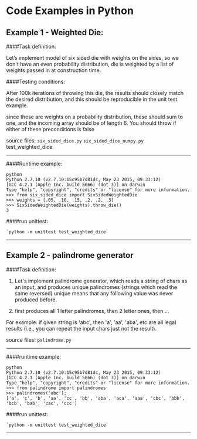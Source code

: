 Code Examples in Python
==========================


Example 1 - Weighted Die:
-------------------------

####Task definition:

Let’s implement model of six sided die with weights on the sides, 
so we don't have an even probability distribution, 
die is weighted by a list of weights passed in at construction time.  

####Testing conditions: 

After 100k iterations of throwing this die, 
the results should closely match the desired distribution, 
and this should be reproducible in the unit test example.  

since these are weights on a probability distribution, these should sum to one, 
and the incoming array should be of length 6. 
You should throw if either of these preconditions is false

source files: `six_sided_dice.py` `six_sided_dice_numpy.py` test_weighted_dice

*** 

####Runtime example: 

	python 
	Python 2.7.10 (v2.7.10:15c95b7d81dc, May 23 2015, 09:33:12) 
	[GCC 4.2.1 (Apple Inc. build 5666) (dot 3)] on darwin
	Type "help", "copyright", "credits" or "license" for more information.
	>>> from six_sided_dice import SixSidedWeightedDie
	>>> weights = [.05, .10, .15, .2, .2, .3]
	>>> SixSidedWeightedDie(weights).throw_die()
	3

####run unittest:  

	`python -m unittest test_weighted_dice`


***

Example 2 - palindrome generator
--------------------------------

####Task definition:  

1.  Let's implement palindrome generator, which reads a string of chars as an input, 
	and produces unique palindromes (strings which read the same reversed) 
	unique means that any following value was never produced before. 
 
2.  first produces all 1 letter palindromes, 
	then 2 letter ones, then ... 

For example: 
if given string is 'abc', then 'a', 'aa', 'aba', etc are all legal results 
(i.e., you can repeat the input chars just not the result).


source files: `palindrome.py`

***

####runtime example: 

	python 
	Python 2.7.10 (v2.7.10:15c95b7d81dc, May 23 2015, 09:33:12) 
	[GCC 4.2.1 (Apple Inc. build 5666) (dot 3)] on darwin
	Type "help", "copyright", "credits" or "license" for more information.
	>>> from palindrome import palindromes
	>>> palindromes('abc');
	['a', 'c', 'b', 'aa', 'cc', 'bb', 'aba', 'aca', 'aaa', 'cbc', 'bbb', 'bcb', 'bab', 'cac', 'ccc']


####run unittest:  

	`python -m unittest test_weighted_dice`

***
